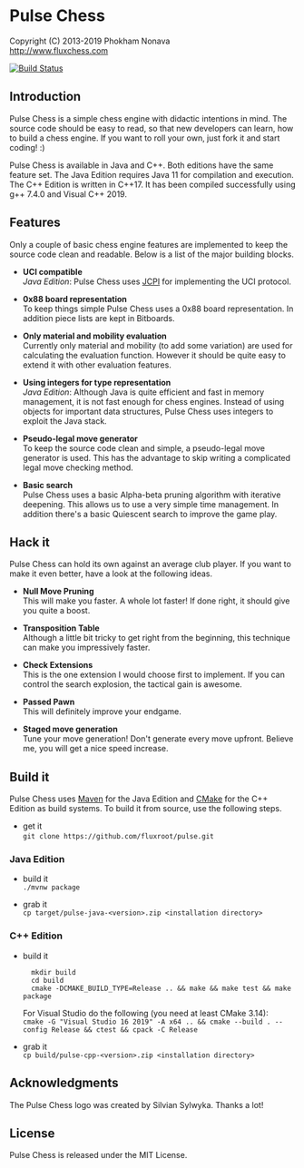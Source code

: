 Pulse Chess
===========

Copyright (C) 2013-2019 Phokham Nonava  
http://www.fluxchess.com

[![Build Status](https://dev.azure.com/fluxroot/pulse/_apis/build/status/fluxroot.pulse?branchName=master)](https://dev.azure.com/fluxroot/pulse/_build/latest?definitionId=2&branchName=master)


Introduction
------------
Pulse Chess is a simple chess engine with didactic intentions in mind.
The source code should be easy to read, so that new developers can
learn, how to build a chess engine. If you want to roll your own, just
fork it and start coding! :)

Pulse Chess is available in Java and C++. Both editions have the same
feature set. The Java Edition requires Java 11 for compilation and
execution. The C++ Edition is written in C++17. It has been compiled
successfully using g++ 7.4.0 and Visual C++ 2019.


Features
--------
Only a couple of basic chess engine features are implemented to keep the
source code clean and readable. Below is a list of the major building
blocks.

- **UCI compatible**  
*Java Edition*: Pulse Chess uses [JCPI] for implementing the UCI
protocol.

- **0x88 board representation**  
To keep things simple Pulse Chess uses a 0x88 board representation. In
addition piece lists are kept in Bitboards.

- **Only material and mobility evaluation**  
Currently only material and mobility (to add some variation) are used
for calculating the evaluation function. However it should be quite easy
to extend it with other evaluation features.

- **Using integers for type representation**  
*Java Edition*: Although Java is quite efficient and fast in memory
management, it is not fast enough for chess engines. Instead of using
objects for important data structures, Pulse Chess uses integers to
exploit the Java stack.

- **Pseudo-legal move generator**  
To keep the source code clean and simple, a pseudo-legal move generator
is used. This has the advantage to skip writing a complicated legal move
checking method.

- **Basic search**  
Pulse Chess uses a basic Alpha-beta pruning algorithm with iterative
deepening. This allows us to use a very simple time management. In
addition there's a basic Quiescent search to improve the game play.


Hack it
-------
Pulse Chess can hold its own against an average club player. If you want
to make it even better, have a look at the following ideas.

- **Null Move Pruning**  
This will make you faster. A whole lot faster! If done right, it should
give you quite a boost.

- **Transposition Table**  
Although a little bit tricky to get right from the beginning, this
technique can make you impressively faster.

- **Check Extensions**  
This is the one extension I would choose first to implement. If you can
control the search explosion, the tactical gain is awesome.

- **Passed Pawn**  
This will definitely improve your endgame.

- **Staged move generation**  
Tune your move generation! Don't generate every move upfront. Believe
me, you will get a nice speed increase.


Build it
--------
Pulse Chess uses [Maven] for the Java Edition and [CMake] for the C++
Edition as build systems. To build it from source, use the following
steps.

- get it  
    `git clone https://github.com/fluxroot/pulse.git`

### Java Edition

- build it  
    `./mvnw package`

- grab it  
    `cp target/pulse-java-<version>.zip <installation directory>`

### C++ Edition

- build it  

        mkdir build
        cd build
        cmake -DCMAKE_BUILD_TYPE=Release .. && make && make test && make package

    For Visual Studio do the following (you need at least CMake 3.14):  
    `cmake -G "Visual Studio 16 2019" -A x64 .. && cmake --build . --config Release && ctest && cpack -C Release`

- grab it  
    `cp build/pulse-cpp-<version>.zip <installation directory>`


Acknowledgments
---------------
The Pulse Chess logo was created by Silvian Sylwyka. Thanks a lot!


License
-------
Pulse Chess is released under the MIT License.


[JCPI]: https://github.com/fluxroot/jcpi
[Maven]: http://maven.apache.org/
[CMake]: http://cmake.org/
